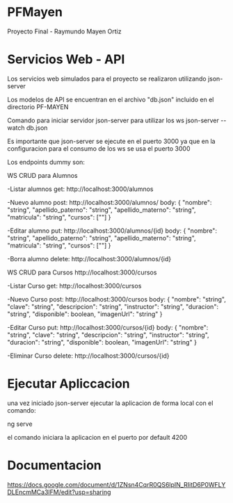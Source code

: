 # PFMayen
Proyecto Final - Raymundo Mayen Ortiz

# Servicios Web - API
Los servicios web simulados para el proyecto se realizaron utilizando json-server

Los modelos de API se encuentran en el archivo "db.json" incluido en el directorio PF-MAYEN

Comando para iniciar servidor json-server para utilizar los ws
json-server --watch db.json

Es importante que json-server se ejecute en el puerto 3000 ya que en la configuracion para el consumo de los ws se usa el puerto 3000

Los endpoints dummy son:

WS CRUD para Alumnos

-Listar alumnos
get: http://localhost:3000/alumnos

-Nuevo alumno
post: http://localhost:3000/alumnos/
body:
{
      "nombre": "string",
      "apellido_paterno": "string",
      "apellido_materno": "string",
      "matricula": "string",
      "cursos": [""]
}

-Editar alumno
put: http://localhost:3000/alumnos/{id}
body:
{
      "nombre": "string",
      "apellido_paterno": "string",
      "apellido_materno": "string",
      "matricula": "string",
      "cursos": [""]
}

-Borra alumno
delete: http://localhost:3000/alumnos/{id}


WS CRUD para Cursos
http://localhost:3000/cursos

-Listar Curso
get: http://localhost:3000/cursos

-Nuevo Curso
post: http://localhost:3000/cursos
body:
{
    "nombre": "string",
    "clave": "string",
    "descripcion": "string",
    "instructor": "string",
    "duracion": "string",
    "disponible": boolean,
    "imagenUrl": "string"
}

-Editar Curso
put: http://localhost:3000/cursos/{id}
body:
{
    "nombre": "string",
    "clave": "string",
    "descripcion": "string",
    "instructor": "string",
    "duracion": "string",
    "disponible": boolean,
    "imagenUrl": "string"
}

-Eliminar Curso
delete: http://localhost:3000/cursos/{id}


# Ejecutar Apliccacion

una vez iniciado json-server ejecutar la aplicacion de forma local con el comando:

ng serve

el comando iniciara la aplicacion en el puerto por default 4200


# Documentacion

https://docs.google.com/document/d/1ZNsn4CqrR0QS6lpIN_RIitD6P0WFLYDLEncmMCa3lFM/edit?usp=sharing
